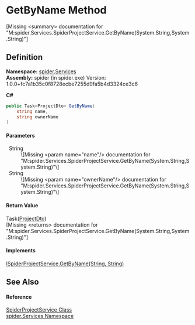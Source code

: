 # GetByName Method


\[Missing &lt;summary&gt; documentation for "M:spider.Services.SpiderProjectService.GetByName(System.String,System.String)"\]



## Definition
**Namespace:** <a href="c6df77e0-28de-d4ed-9b46-1241a40828db">spider.Services</a>  
**Assembly:** spider (in spider.exe) Version: 1.0.0+fc7a1b35c0f8728ecbe7255d9fa5b4d3324ce3c6

**C#**
``` C#
public Task<ProjectDto> GetByName(
	string name,
	string ownerName
)
```



#### Parameters
<dl><dt>  String</dt><dd>\[Missing &lt;param name="name"/&gt; documentation for "M:spider.Services.SpiderProjectService.GetByName(System.String,System.String)"\]</dd><dt>  String</dt><dd>\[Missing &lt;param name="ownerName"/&gt; documentation for "M:spider.Services.SpiderProjectService.GetByName(System.String,System.String)"\]</dd></dl>

#### Return Value
Task(<a href="7153ffa9-75d9-d756-b8b0-dace1841bf5b">ProjectDto</a>)  
\[Missing &lt;returns&gt; documentation for "M:spider.Services.SpiderProjectService.GetByName(System.String,System.String)"\]

#### Implements
<a href="8d7b964e-51d8-cf0c-a4e6-b90e8921c10f">ISpiderProjectService.GetByName(String, String)</a>  


## See Also


#### Reference
<a href="002041a8-208c-6226-6dbb-8cf036f78722">SpiderProjectService Class</a>  
<a href="c6df77e0-28de-d4ed-9b46-1241a40828db">spider.Services Namespace</a>  
